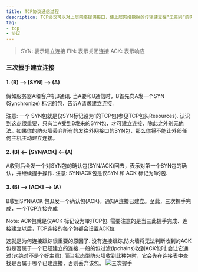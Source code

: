 ```yaml
---
title: TCP协议通信过程
description: TCP协议可以对上层网络提供接口，使上层网络数据的传输建立在“无差别”的网络之上。
tag:
- tcp
- 协议
---
```

>SYN: 表示建立连接		FIN: 表示关闭连接		ACK: 表示响应

### 三次握手建立连接

#### 1. (B) --> [SYN] --> (A) 
 
假如服务器A和客户机B通讯. 当A要和B通信时，B首先向A发一个SYN (Synchronize) 标记的包，告诉A请求建立连接. 
 
注意: 一个 SYN包就是仅SYN标记设为1的TCP包(参见TCP包头Resources). 认识到这点很重要，只有当A受到B发来的SYN包，才可建立连接，除此之外别无他法。如果你的防火墙丢弃所有的发往外网接口的SYN包，那么你将不能让外部任何主机主动建立连接。

#### 2. (B) <-- [SYN/ACK] <--(A) 
 
A收到后会发一个对SYN包的确认包(SYN/ACK)回去，表示对第一个SYN包的确认，并继续握手操作. 
注意: SYN/ACK包是仅SYN 和 ACK 标记为1的包. 

#### 3. (B) --> [ACK] --> (A) 
 
B收到SYN/ACK 包,B发一个确认包(ACK)，通知A连接已建立。至此，三次握手完成，一个TCP连接完成 
 
Note: ACK包就是仅ACK 标记设为1的TCP包. 需要注意的是当三此握手完成、连接建立以后，TCP连接的每个包都会设置ACK位

这就是为何连接跟踪很重要的原因了. 没有连接跟踪,防火墙将无法判断收到的ACK包是否属于一个已经建立的连接.一般的包过滤(Ipchains)收到ACK包时,会让它通过(这绝对不是个好主意). 而当状态型防火墙收到此种包时，它会先在连接表中查找是否属于哪个已建连接，否则丢弃该包。
![三次握手](http://pbsqhvyvi.bkt.clouddn.com/tcp1.gif "tcp通信三次握手")